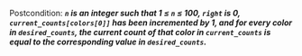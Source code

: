 Postcondition: ***`n` is an integer such that 1 ≤ `n` ≤ 100, `right` is 0, `current_counts[colors[0]]` has been incremented by 1, and for every color in `desired_counts`, the current count of that color in `current_counts` is equal to the corresponding value in `desired_counts`.***